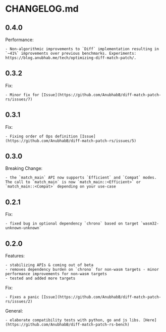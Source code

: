# CHANGELOG.md

## 0.4.0

Performance:

    - Non-algorithmic improvements to `Diff` implementation resulting in `~41%` improvements over previous benchmarks. Experiments: https://blog.anubhab.me/tech/optimizing-diff-match-patch/.

## 0.3.2

Fix:

    - Minor fix for [Issue](https://github.com/AnubhabB/diff-match-patch-rs/issues/7)

## 0.3.1

Fix:

    - Fixing order of Ops definition [Issue](https://github.com/AnubhabB/diff-match-patch-rs/issues/5)

## 0.3.0
Breaking Change:

    - the `match_main` API now supports `Efficient` and `Compat` modes. The call to `match_main` is now `match_main::<Efficient>` or `match_main::<Compat>` depending on your use-case

## 0.2.1
Fix:

    - fixed bug in optional dependency `chrono` based on target `wasm32-unknown-unknown`

## 0.2.0

Features:

    - stabilizing APIs & coming out of beta
    - removes dependency burden on `chrono` for non-wasm targets - minor performance improvements for non-wasm targets
    - tested and added more targets

Fix:

    - Fixes a panic [Issue](https://github.com/AnubhabB/diff-match-patch-rs/issues/2)

General:

    - elaborate compatibility tests with python, go and js libs. [Here](https://github.com/AnubhabB/diff-match-patch-rs-bench)
